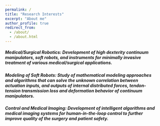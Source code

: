 ```yaml
---
permalink: /
title: "Research Interests"
excerpt: "About me"
author_profile: true
redirect_from: 
  - /about/
  - /about.html
---
```

##### Medical/Surgical Robotics: Development of high dexterity continuum manipulators, soft robots, and instruments for minimally invasive treatment of various medical/surgical applications.

##### Modeling of Soft Robots: Study of mathematical modeling approaches and algorithms that  can solve the unknown correlation between actuation inputs, and outputs of internal distributed forces, tendon-tension transmission loss and deformation behavior of continuum manipulators.

##### Control and Medical Imaging: Development of intelligent algorithms and medical imaging systems for human-in-the-loop control to further improve quality of the surgery and patient safety.



